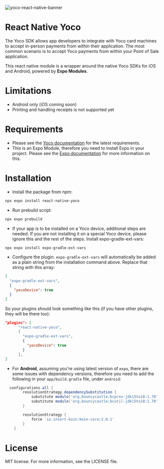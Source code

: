 
![yoco-react-native-banner](https://github.com/tolypash/react-native-yoco/assets/22174779/1fac2b8c-7750-4a27-a64b-238634747092)

# React Native Yoco
The Yoco SDK allows app developers to integrate with Yoco card machines to accept in-person payments from within their application. The most common scenario is to accept Yoco payments from within your Point of Sale application.

This react native module is a wrapper around the native Yoco SDKs for iOS and Android, powered by **Expo Modules**.

# Limitations

- Android only (iOS coming soon)
- Printing and handling receipts is not supported yet

# Requirements

- Please see the [Yoco documentation](https://developer.yoco.com/) for the latest requirements.
- This is an Expo Module, therefore you need to install Expo in your project. Please see the [Expo documentation](https://docs.expo.dev/bare/installing-expo-modules/) for more information on this.

# Installation

- Install the package from npm:

```bash
npx expo install react-native-yoco
```

- Run prebuild script:

```bash
npx expo prebuild
```

- If your app is to be installed on a Yoco device, additional steps are needed. If you are not installing it on a special Yoco device, please ignore this and the rest of the steps. Install expo-gradle-ext-vars:

```bash
npx expo install expo-gradle-ext-vars
```

- Configure the plugin. `expo-gradle-ext-vars` will automatically be added as a plain string from the installation command above. Replace that string with this array:

```json
[
  "expo-gradle-ext-vars",
  {
    "yocoDevice": true
  }
]
```

So your plugins should look something like this (if you have other plugins, they will be there too):

```json
"plugins": [
      "react-native-yoco",
      [
        "expo-gradle-ext-vars",
        {
          "yocoDevice": true
        }
      ],
]
```

- For **Android**, assuming you're using latest version of `expo`, there are some issues with dependency versions, therefore you need to add the following in your `app/build.gradle` file, under `android`:

```gradle
  configurations.all {
        resolutionStrategy.dependencySubstitution {
            substitute module('org.bouncycastle:bcprov-jdk15to18:1.70') with module('com.yoco.ono.android:dspreadAndroid:1.23.6')
            substitute module('org.bouncycastle:bcutil-jdk15to18:1.70') with module('com.yoco.ono.android:dspreadAndroid:1.23.6')
        }

        resolutionStrategy {
            force 'io.insert-koin:koin-core:2.0.1'
        }
    }
```


# License

MIT license. For more information, see the LICENSE file.
